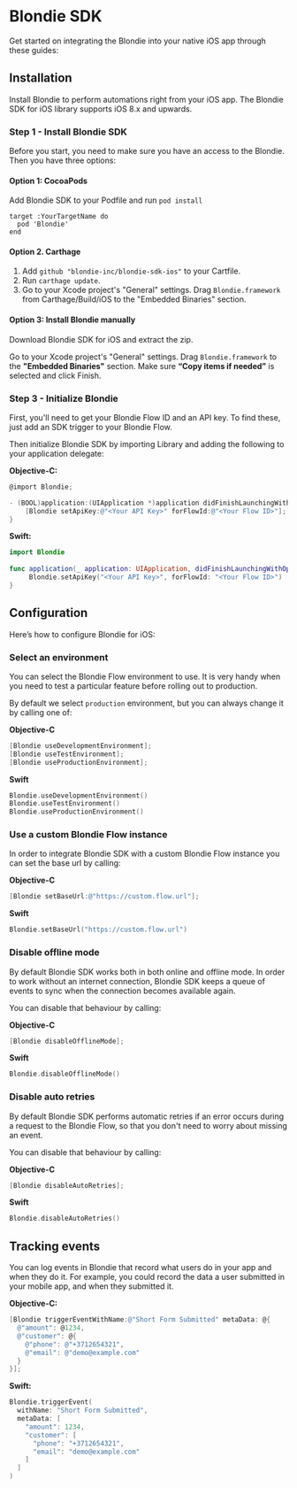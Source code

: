 # Blondie SDK

Get started on integrating the Blondie into your native iOS app through these guides:

## Installation

Install Blondie to perform automations right from your iOS app. The Blondie SDK for iOS library supports iOS 8.x and upwards.

### Step 1 - Install Blondie SDK

Before you start, you need to make sure you have an access to the Blondie. Then you have three options:

#### Option 1: CocoaPods

Add Blondie SDK to your Podfile and run `pod install`

```
target :YourTargetName do
  pod 'Blondie'
end
```

#### Option 2. Carthage

1. Add `github "blondie-inc/blondie-sdk-ios"` to your Cartfile.
2. Run `carthage update`.
3. Go to your Xcode project's "General" settings. Drag `Blondie.framework` from Carthage/Build/iOS to the "Embedded Binaries" section.

#### Option 3: Install Blondie manually

Download Blondie SDK for iOS and extract the zip.

Go to your Xcode project's "General" settings. Drag `Blondie.framework` to the **"Embedded Binaries"** section. Make sure **“Copy items if needed”** is selected and click Finish.

### Step 3 - Initialize Blondie

First, you'll need to get your Blondie Flow ID and an API key. To find these, just add an SDK trigger to your Blondie Flow.

Then initialize Blondie SDK by importing Library and adding the following to your application delegate:

**Objective-C:**
```objective-c
@import Blondie;

- (BOOL)application:(UIApplication *)application didFinishLaunchingWithOptions:(NSDictionary *)launchOptions {
    [Blondie setApiKey:@"<Your API Key>" forFlowId:@"<Your Flow ID>"];
}
```

**Swift:**
```swift
import Blondie 
  
func application(_ application: UIApplication, didFinishLaunchingWithOptions launchOptions: [UIApplicationLaunchOptionsKey: Any]?) -> Bool {
     Blondie.setApiKey("<Your API Key>", forFlowId: "<Your Flow ID>")
}
```

## Configuration

Here’s how to configure Blondie for iOS:

### Select an environment

You can select the Blondie Flow environment to use. It is very handy when you need to test a particular feature before rolling out to production.

By default we select `production` environment, but you can always change it by calling one of:

**Objective-C**
```objective-c
[Blondie useDevelopmentEnvironment];
[Blondie useTestEnvironment];
[Blondie useProductionEnvironment];
```

**Swift**
```swift
Blondie.useDevelopmentEnvironment()
Blondie.useTestEnvironment()
Blondie.useProductionEnvironment()
```

### Use a custom Blondie Flow instance

In order to integrate Blondie SDK with a custom Blondie Flow instance you can set the base url by calling:

**Objective-C**
```objective-c
[Blondie setBaseUrl:@"https://custom.flow.url"];
```

**Swift**
```swift
Blondie.setBaseUrl("https://custom.flow.url")
```

### Disable offline mode

By default Blondie SDK works both in both online and offline mode. In order to work without an internet connection, Blondie SDK keeps a queue of events to sync when the connection becomes available again.

You can disable that behaviour by calling:

**Objective-C**
```objective-c
[Blondie disableOfflineMode];
```

**Swift**
```swift
Blondie.disableOfflineMode()
```

### Disable auto retries

By default Blondie SDK performs automatic retries if an error occurs during a request to the Blondie Flow, so that you don't need to worry about missing an event.

You can disable that behaviour by calling:

**Objective-C**
```objective-c
[Blondie disableAutoRetries];
```

**Swift**
```swift
Blondie.disableAutoRetries()
```

## Tracking events

You can log events in Blondie that record what users do in your app and when they do it. For example, you could record the data a user submitted in your mobile app, and when they submitted it.

**Objective-C:**
```objective-c
[Blondie triggerEventWithName:@"Short Form Submitted" metaData: @{
  @"amount": @1234,
  @"customer": @{
    @"phone": @"+3712654321",
    @"email": @"demo@example.com"
  }
}];
```

**Swift:**
```swift
Blondie.triggerEvent(
  withName: "Short Form Submitted", 
  metaData: [
    "amount": 1234,
    "customer": [
      "phone": "+3712654321",
      "email": "demo@example.com"
    ]
  ]
)
```

